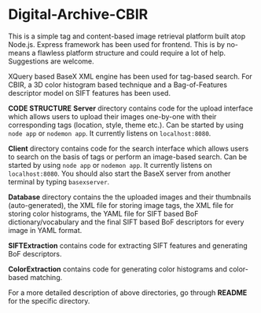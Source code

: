 # Digital-Archive-CBIR

This is a simple tag and content-based image retrieval platform built atop Node.js. Express framework has been used for frontend. This is by no-means a flawless platform structure and could require a lot of help. Suggestions are welcome.

XQuery based BaseX XML engine has been used for tag-based search. For CBIR, a 3D color histogram based technique and a Bag-of-Features descriptor model on SIFT features has been used.

**CODE STRUCTURE**
**Server** directory contains code for the upload interface which allows users to upload their images one-by-one with their corresponding tags (location, style, theme etc.). Can be started by using `node app` or `nodemon app`. It currently listens on `localhost:8080`. 

**Client** directory contains code for the search interface which allows users to search on the basis of tags or perform an image-based search. Can be started by using `node app` or `nodemon app`. It currently listens on `localhost:8080`. You should also start the BaseX server from another terminal by typing `basexserver`.

**Database** directory contains the the uploaded images and their thumbnails (auto-generated), the XML file for storing image tags, the XML file for storing color histograms, the YAML file for SIFT based BoF dictionary/vocabulary and the final SIFT based BoF descriptors for every image in YAML format.

**SIFTExtraction** contains code for extracting SIFT features and generating BoF descriptors.

**ColorExtraction** contains code for generating color histograms and color-based matching.

For a more detailed description of above directories, go through **README** for the specific directory. 



